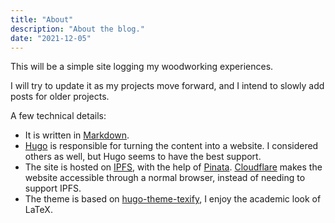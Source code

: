 ```yaml
---
title: "About"
description: "About the blog."
date: "2021-12-05"
---
```


This will be a simple site logging my woodworking experiences.

I will try to update it as my projects move forward, and I intend
to slowly add posts for older projects.

A few technical details:

- It is written in [Markdown](https://en.wikipedia.org/wiki/Markdown).
- [Hugo](https://gohugo.io/) is responsible for turning the content into
  a website. I considered others as well, but Hugo seems to have the best
  support.
- The site is hosted on [IPFS](https://en.wikipedia.org/wiki/InterPlanetary_File_System),
  with the help of [Pinata](https://www.pinata.cloud/).
  [Cloudflare](https://www.cloudflare.com/) makes the website accessible through a normal
  browser, instead of needing to support IPFS.
- The theme is based on [hugo-theme-texify](https://github.com/queensferryme/hugo-theme-texify/),
  I enjoy the academic look of LaTeX.

